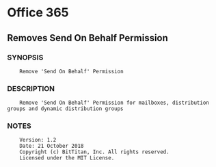 # Office 365
## Removes Send On Behalf Permission
### SYNOPSIS
```
    Remove 'Send On Behalf' Permission
```
### DESCRIPTION
```
    Remove 'Send On Behalf' Permission for mailboxes, distribution groups and dynamic distribution groups
```
### NOTES
```
    Version: 1.2
    Date: 21 October 2018
    Copyright (c) BitTitan, Inc. All rights reserved.
    Licensed under the MIT License.
```

